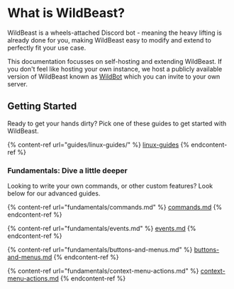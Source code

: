 # What is WildBeast?

WildBeast is a wheels-attached Discord bot - meaning the heavy lifting is already done for you, making WildBeast easy to modify and extend to perfectly fit your use case.

This documentation focusses on self-hosting and extending WildBeast. If you don't feel like hosting your own instance, we host a publicly available version of WildBeast known as [WildBot](https://invite.thesharks.xyz) which you can invite to your own server.

## Getting Started

Ready to get your hands dirty? Pick one of these guides to get started with WildBeast.

{% content-ref url="guides/linux-guides/" %}
[linux-guides](guides/linux-guides/)
{% endcontent-ref %}

### Fundamentals: Dive a little deeper

Looking to write your own commands, or other custom features? Look below for our advanced guides.

{% content-ref url="fundamentals/commands.md" %}
[commands.md](fundamentals/commands.md)
{% endcontent-ref %}

{% content-ref url="fundamentals/events.md" %}
[events.md](fundamentals/events.md)
{% endcontent-ref %}

{% content-ref url="fundamentals/buttons-and-menus.md" %}
[buttons-and-menus.md](fundamentals/buttons-and-menus.md)
{% endcontent-ref %}

{% content-ref url="fundamentals/context-menu-actions.md" %}
[context-menu-actions.md](fundamentals/context-menu-actions.md)
{% endcontent-ref %}
